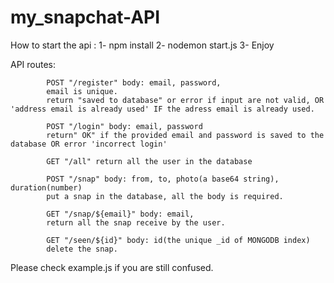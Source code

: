 # my_snapchat-API

How to start the api :
                        1- npm install
                        2- nodemon start.js
                        3- Enjoy

API routes:

            POST "/register" body: email, password,
            email is unique.
            return "saved to database" or error if input are not valid, OR 'address email is already used' IF the adress email is already used.

            POST "/login" body: email, password
            return" OK" if the provided email and password is saved to the database OR error 'incorrect login'

            GET "/all" return all the user in the database

            POST "/snap" body: from, to, photo(a base64 string), duration(number)
            put a snap in the database, all the body is required.

            GET "/snap/${email}" body: email,
            return all the snap receive by the user.

            GET "/seen/${id}" body: id(the unique _id of MONGODB index)
            delete the snap.


Please check example.js if you are still confused.
